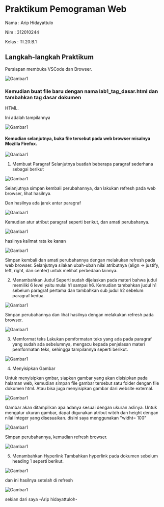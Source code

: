 # Praktikum Pemograman Web
Nama  : Arip Hidayattulo

Nim   : 312010244

Kelas : TI.20.B.1

## Langkah-langkah Praktikum
Persiapan membuka VSCode dan Browser.

![Gambar1](screenshot/ss1.1.png)

### Kemudian buat file baru dengan nama lab1_tag_dasar.html dan tambahkan tag dasar dokumen
HTML.


Ini adalah tampilannya

![Gambar1](screenshot/ss2.png)

#### Kemudian selanjutnya, buka file tersebut pada web browser misalnya Mozilla Firefox.

![Gambar1](screenshot/ss3.png)

1. Membuat Paragraf
Selanjutnya buatlah beberapa paragraf sederhana sebagai berikut

![Gambar1](screenshot/ss4.png)

 Selanjutnya simpan kembali perubahannya, dan lakukan refresh pada web browser, lihat hasilnya.

Dan hasilnya ada jarak antar paragraf

![Gambar1](screenshot/ss5.png)

 Kemudian atur atribut paragraf seperti berikut, dan amati perubahanya.
 
![Gambar1](screenshot/ss6.png)

hasilnya kalimat rata ke kanan

![Gambar1](screenshot/ss7.png)

Simpan kembali dan amati perubahannya dengan melakukan refresh pada web browser.
Selanjutnya silakan ubah-ubah nilai atributnya (align => justify, left, right, dan center) untuk melihat
perbedaan lainnya.

2. Menambahkan Judul
Seperti sudah dijelaskan pada materi bahwa judul memiliki 6 level yaitu mulai h1 sampai h6.
Kemudian tambahkan judul h1 sebelum paragraf pertama dan tambahkan sub judul h2 sebelum
paragraf kedua.

![Gambar1](screenshot/ss8.png)


Simpan perubahannya dan lihat hasilnya dengan melakukan refresh pada browser.

![Gambar1](screenshot/ss9.png)

3. Memformat teks
Lakukan pemformatan teks yang ada pada paragraf yang sudah ada sebelumnya, mengacu kepada
penjelasan materi pemformatan teks, sehingga tampilannya seperti berikut.

![Gambar1](screenshot/ss10.png)

4. Menyisipkan Gambar

Untuk menyisipkan gmbar, siapkan gambar yang akan disisipkan pada halaman web, kemudian
simpan file gambar tersebut satu folder dengan file dokumen html. Atau bisa juga menyisipkan
gambar dari website external.

![Gambar1](screenshot/ss11.png)


Gambar akan ditampilkan apa adanya sesuai dengan ukuran aslinya. Untuk mengatur ukuran
gambar, dapat digunakan atribut witdh dan height dengan nilai integer yang disesuaikan.
disini saya menggunakan "widht= 100"

![Gambar1](screenshot/ss12.png)

Simpan perubahannya, kemudian refresh browser.

![Gambar1](screenshot/ss13.png)

5. Menambahkan Hyperlink
Tambahkan hyperlink pada dokumen sebelum heading 1 seperti berikut.

![Gambar1](screenshot/ss14.png)

dan ini hasilnya setelah di refresh

![Gambar1](screenshot/ss15.png)


sekian dari saya 
-Arip hidayattuloh-